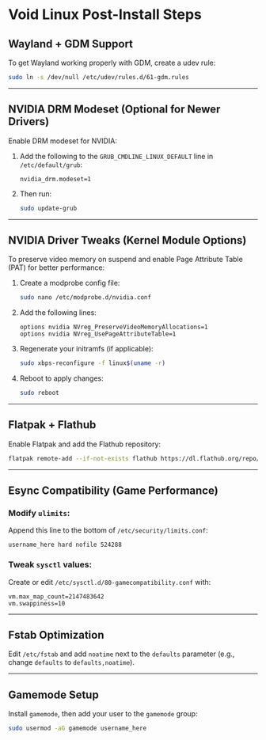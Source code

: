 # Void Linux Post-Install Steps

## Wayland + GDM Support

To get Wayland working properly with GDM, create a udev rule:

```bash
sudo ln -s /dev/null /etc/udev/rules.d/61-gdm.rules
```

---

## NVIDIA DRM Modeset (Optional for Newer Drivers)

Enable DRM modeset for NVIDIA:

1. Add the following to the `GRUB_CMDLINE_LINUX_DEFAULT` line in `/etc/default/grub`:

    ```
    nvidia_drm.modeset=1
    ```

2. Then run:

    ```bash
    sudo update-grub
    ```

---

## NVIDIA Driver Tweaks (Kernel Module Options)

To preserve video memory on suspend and enable Page Attribute Table (PAT) for better performance:

1. Create a modprobe config file:

    ```bash
    sudo nano /etc/modprobe.d/nvidia.conf
    ```

2. Add the following lines:

    ```
    options nvidia NVreg_PreserveVideoMemoryAllocations=1
    options nvidia NVreg_UsePageAttributeTable=1
    ```

3. Regenerate your initramfs (if applicable):

    ```bash
    sudo xbps-reconfigure -f linux$(uname -r)
    ```

4. Reboot to apply changes:

    ```bash
    sudo reboot
    ```

---

## Flatpak + Flathub

Enable Flatpak and add the Flathub repository:

```bash
flatpak remote-add --if-not-exists flathub https://dl.flathub.org/repo/flathub.flatpakrepo
```

---

## Esync Compatibility (Game Performance)

### Modify `ulimits`:

Append this line to the bottom of `/etc/security/limits.conf`:

```
username_here hard nofile 524288
```

### Tweak `sysctl` values:

Create or edit `/etc/sysctl.d/80-gamecompatibility.conf` with:

```
vm.max_map_count=2147483642
vm.swappiness=10
```

---

## Fstab Optimization

Edit `/etc/fstab` and add `noatime` next to the `defaults` parameter (e.g., change `defaults` to `defaults,noatime`).

---

## Gamemode Setup

Install `gamemode`, then add your user to the `gamemode` group:

```bash
sudo usermod -aG gamemode username_here
```

